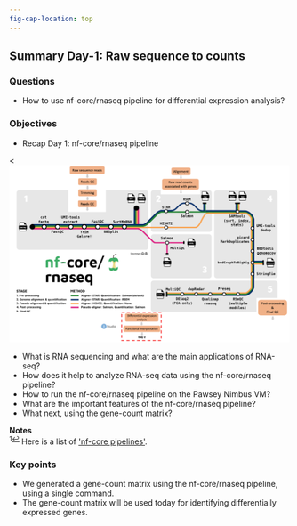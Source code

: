 ```yaml
---
fig-cap-location: top
---
```


## **Summary Day-1: Raw sequence to counts**


<div class="questions">

### **Questions**

- How to use nf-core/rnaseq pipeline for differential expression analysis?
</div>  

<div class="objectives">

### **Objectives**

- Recap Day 1: nf-core/rnaseq pipeline

</div>  

<![The samplesheet](../fig/nfcore_whatNext.png)

- What is RNA sequencing and what are the main applications of RNA-seq?
- How does it help to analyze RNA-seq data using the nf-core/rnaseq pipeline?
- How to run the nf-core/rnaseq pipeline on the Pawsey Nimbus VM?
- What are the important features of the nf-core/rnaseq pipeline?
- What next, using the gene-count matrix?




**Notes**   
<sup id="f1">1[↩](#a1)</sup> Here is a list of ['nf-core pipelines'](https://nf-co.re/pipelines/).









<div class="keypoints">

### **Key points**

- We generated a gene-count matrix using the nf-core/rnaseq pipeline, using a single command.
- The gene-count matrix will be used today for identifying differentially expressed genes.

</div>  

